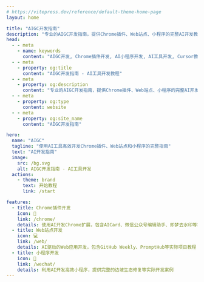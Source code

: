 ```yaml
---
# https://vitepress.dev/reference/default-theme-home-page
layout: home

title: "AIGC开发指南"
description: "专业的AIGC开发指南，提供Chrome插件、Web站点、小程序的完整AI开发教程。使用Claude Code、Cursor、Windsurf等AI工具实现高效开发，包含实用案例和最佳实践。"
head:
  - - meta
    - name: keywords
      content: "AIGC开发, Chrome插件开发, AI小程序开发, AI工具开发, Cursor教程, 人工智能开发, AI编程"
  - - meta
    - property: og:title
      content: "AIGC开发指南 - AI工具开发教程"
  - - meta
    - property: og:description
      content: "专业的AIGC开发指南，提供Chrome插件、Web站点、小程序的完整AI开发教程"
  - - meta
    - property: og:type
      content: website
  - - meta
    - property: og:site_name
      content: "AIGC开发指南"

hero:
  name: "AIGC"
  tagline: "使用AI工具高效开发Chrome插件、Web站点和小程序的完整指南"
  text: "AI开发指南"
  image:
    src: /bg.svg
    alt: AIGC开发指南 - AI工具开发
  actions:
    - theme: brand
      text: 开始教程
      link: /start

features:
  - title: Chrome插件开发
    icon: 🎯
    link: /chrome/
    details: 使用AI开发Chrome扩展，包含AICard、微信公众号编辑助手、即梦去水印等实战案例
  - title: Web站点开发
    icon: 💻
    link: /web/
    details: AI驱动的Web应用开发，包含GitHub Weekly、PromptHub等实际项目教程
  - title: 小程序开发
    icon: 🚀
    link: /wechat/
    details: 利用AI开发高效小程序，提供完整的边坡生态修复等实际开发案例
---
```


